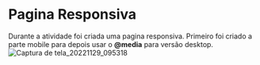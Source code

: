 # Pagina Responsiva

Durante a atividade foi criada uma pagina responsiva. Primeiro foi criado a parte mobile para depois usar o <b>@media</b> para versão desktop. 
![Captura de tela_20221129_095318](https://user-images.githubusercontent.com/105385268/204534825-d2ac1f74-22fd-41c6-a3ed-222efcd8d636.png)
